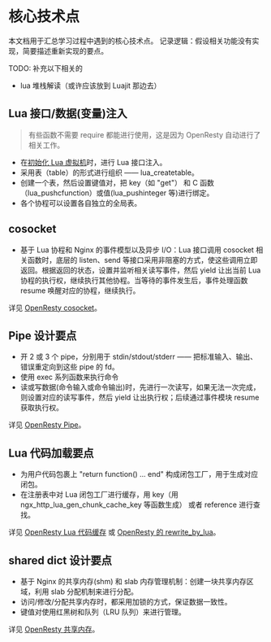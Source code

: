 # 核心技术点

本文档用于汇总学习过程中遇到的核心技术点。
记录逻辑：假设相关功能没有实现，简要描述重新实现的要点。

TODO: 补充以下相关的

- lua 堆栈解读（或许应该放到 Luajit 那边去）

## Lua 接口/数据(变量)注入

> 有些函数不需要 require 都能进行使用，这是因为 OpenResty 自动进行了相关工作。

- 在[初始化 Lua 虚拟机](010-lua-vm-init.md)时，进行 Lua 接口注入。
- 采用表（table）的形式进行组织 —— lua_createtable。
- 创建一个表，然后设置键值对，把 key（如 "get"） 和 C 函数（lua_pushcfunction）或值(lua_pushinteger 等)进行绑定。
- 各个协程可以设置各自独立的全局表。

## cosocket

- 基于 Lua 协程和 Nginx 的事件模型以及异步 I/O：Lua 接口调用 cosocket 相关函数时，底层的 listen、send 等接口采用非阻塞的方式，使这些调用立即返回。根据返回的状态，设置并监听相关读写事件，然后 yield 让出当前 Lua 协程的执行权，继续执行其他协程。当等待的事件发生后，事件处理函数 resume 唤醒对应的协程，继续执行。

详见 [OpenResty cosocket](014-cosocket.md)。

## Pipe 设计要点

- 开 2 或 3 个 pipe，分别用于 stdin/stdout/stderr —— 把标准输入、输出、错误重定向到这些 pipe 的 fd。
- 使用 exec 系列函数来执行命令
- 读或写数据(命令输入或命令输出)时，先进行一次读写，如果无法一次完成，则设置对应的读写事件，然后 yield 让出执行权；后续通过事件模块 resume 获取执行权。

详见 [OpenResty Pipe](017-pipe.md)。

## Lua 代码加载要点

- 为用户代码包裹上 "return function() ... end" 构成闭包工厂，用于生成对应闭包。
- 在注册表中对 Lua 闭包工厂进行缓存，用 key（用 ngx_http_lua_gen_chunk_cache_key 等函数生成） 或者 reference 进行查找。

详见 [OpenResty Lua 代码缓存](018-ngx_lua_cache.md) 或 [OpenResty 的 rewrite_by_lua](005-rewrite_by_lua.md)。

## shared dict 设计要点

- 基于 Nginx 的共享内存(shm) 和 slab 内存管理机制：创建一块共享内存区域，利用 slab 分配机制来进行分配。
- 访问/修改/分配共享内存时，都采用加锁的方式，保证数据一致性。
- 键值对使用红黑树和队列（LRU 队列）来进行管理。

详见 [OpenResty 共享内存](019-ngx_shared_dict.md)。
